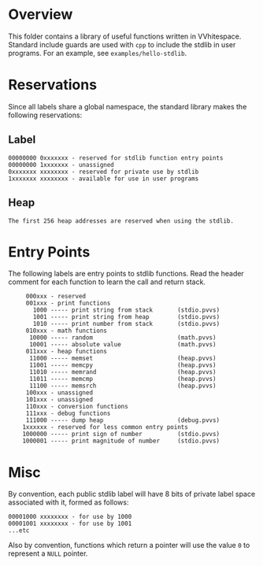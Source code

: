 # Overview #

This folder contains a library of useful functions written in VVhitespace.
Standard include guards are used with `cpp` to include the stdlib in user
programs. For an example, see `examples/hello-stdlib`.

# Reservations #

Since all labels share a global namespace, the standard library makes the
following reservations:

## Label ##

    00000000 0xxxxxxx - reserved for stdlib function entry points
    00000000 1xxxxxxx - unassigned
    0xxxxxxx xxxxxxxx - reserved for private use by stdlib
    1xxxxxxx xxxxxxxx - available for use in user programs

## Heap ##

    The first 256 heap addresses are reserved when using the stdlib.

# Entry Points #

The following labels are entry points to stdlib functions. Read the
header comment for each function to learn the call and return stack.

         000xxx - reserved
         001xxx - print functions
           1000 ----- print string from stack       (stdio.pvvs)
           1001 ----- print string from heap        (stdio.pvvs)
           1010 ----- print number from stack       (stdio.pvvs)
         010xxx - math functions
          10000 ----- random                        (math.pvvs)
          10001 ----- absolute value                (math.pvvs)
         011xxx - heap functions
          11000 ----- memset                        (heap.pvvs)
          11001 ----- memcpy                        (heap.pvvs)
          11010 ----- memrand                       (heap.pvvs)
          11011 ----- memcmp                        (heap.pvvs)
          11100 ----- memsrch                       (heap.pvvs)
         100xxx - unassigned
         101xxx - unassigned
         110xxx - conversion functions
         111xxx - debug functions
         111000 ----- dump heap                     (debug.pvvs)
        1xxxxxx - reserved for less common entry points
        1000000 ----- print sign of number          (stdio.pvvs)
        1000001 ----- print magnitude of number     (stdio.pvvs)

# Misc #

By convention, each public stdlib label will have 8 bits of
private label space associated with it, formed as follows:

    00001000 xxxxxxxx - for use by 1000
    00001001 xxxxxxxx - for use by 1001
    ...etc

Also by convention, functions which return a pointer will use the value `0` to
represent a `NULL` pointer.
